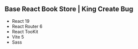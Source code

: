 ## Base React Book Store | King Create Bug

-   React 19
-   React Router 6
-   React TooKit
-   Vite 5
-   Sass
